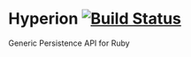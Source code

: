 Hyperion [![Build Status](https://secure.travis-ci.org/mylesmegyesi/hyperion-ruby.png)](http://travis-ci.org/8thlight/hyperion)
=============

Generic Persistence API for Ruby
